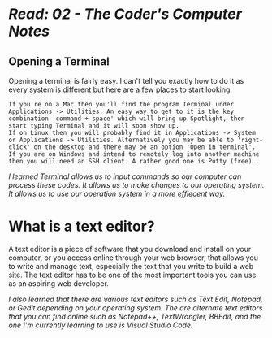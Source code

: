 # *Read: 02 - The Coder's Computer Notes*

## Opening a Terminal

Opening a terminal is fairly easy. I can't tell you exactly how to do it as every system is different but here are a few places to start looking.

    If you're on a Mac then you'll find the program Terminal under Applications -> Utilities. An easy way to get to it is the key combination 'command + space' which will bring up Spotlight, then start typing Terminal and it will soon show up.
    If on Linux then you will probably find it in Applications -> System or Applications -> Utilities. Alternatively you may be able to 'right-click' on the desktop and there may be an option 'Open in terminal'.
    If you are on Windows and intend to remotely log into another machine then you will need an SSH client. A rather good one is Putty (free) .
    
*I learned Terminal allows us to input commands so our computer can process these codes. It allows us to make changes to our operating system. It allows us to use our operation system in a more effiecent way.*

# What is a text editor?

A text editor is a piece of software that you download and install on
your computer, or you access online through your web browser, that
allows you to write and manage text, especially the text that you write
to build a web site. The text editor has to be one of the most
important tools you can use as an aspiring web developer.

*I also learned that there are various text editors such as Text Edit, Notepad, or Gedit depending on your operating system. The are alternate text editors that you can find online such as Notepad++, TextWrangler, BBEdit, and the one I'm currently learning to use is Visual Studio Code.*

